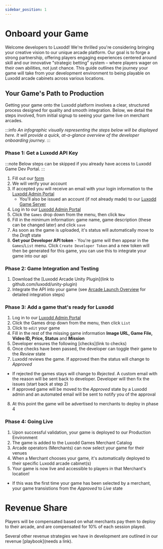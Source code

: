 ```yaml
---
sidebar_position: 1
---
```


# Onboard your Game

Welcome developers to Luxodd! We're thrilled you're considering bringing your creative vision to our unique arcade platform. Our goal is to forge a strong partnership, offering players engaging experiences centered around skill and our innovative "strategic betting" system – where players wager on their own abilities, not just chance. This guide outlines the journey your game will take from your development environment to being playable on Luxodd arcade cabinets across various locations.

## Your Game's Path to Production

Getting your game onto the Luxodd platform involves a clear, structured process designed for quality and smooth integration. Below, we detail the steps involved, from initial signup to seeing your game live on merchant arcades.

:::info
_An infographic visually representing the steps below will be displayed here. It will provide a quick, at-a-glance overview of the developer onboarding journey._
:::


### Phase 1: Get a Luxodd API Key

:::note
Below steps can be skipped if you already have access to Luxodd Game Dev Portal.
:::

1. Fill out our [form](https://forms.gle/ixqvtC9uKjJUNL5k8)
2. We will verify your account
3. If accepted you will receive an email with your login information to the [Luxodd Admin Portal](https://admin.luxodd.com)  
   - You'll also be issued an account (if not already made) to our [Luxodd Game Server](https://app.luxodd.com/registration?redirect=/home)
4. Log in to our [Luxodd Admin Portal](https://admin.luxodd.com)
6. Click the `Games` drop down from the menu, then click `New`
7. Fill in the minimum information: game name, game description (these can be changed later) and click `save`
8. As soon as the game is uploaded, it's status will automatically move to the _Draft_ state
9. **Get your Developer API token** - You're game will then appear in the `Games`/`List` menu. Click `Create Developer Token` and a new token will then be generated for this game, you can use this to integrate your game into our api


### Phase 2: Game Integration and Testing

1. Download the [Luxodd Arcade Unity Plugin](link to github.com/luxodd/unity-plugin)
2. Integrate the API into your game (see [Arcade Launch Overview](/docs/arcade-launch/unity-plugin/overview) for detailed integration steps)

### Phase 3: Add a game that's ready for Luxodd 

1. Log in to our [Luxodd Admin Portal](https://admin.luxodd.com)
2. Click the Games drop down from the menu, then click `List`
3. Click to `edit` your game
4. Fill in the rest of the missing game information **Image URL, Game File, Video ID, Price, Status** and **Mission**
5. Developer ensures the following [checks](link to checks)
6. Once checks have been passed, the developer can toggle their game to the _Review_ state
7. Luxodd reviews the game. If approved then the status will change to _Approved_
- If rejected the games stays will change to _Rejected_. A custom email with the reason will be sent back to developer. Developer will then fix the issues (start back at step 2)
- If approved game will be moved to the _Approved_ state by a Luxodd admin and an automated email will be sent to notify you of the approval
8. At this point the game will be advertised to merchants to deploy in phase 4


### Phase 4: Going Live

1. Upon successful validation, your game is deployed to our Production Environment
2. The game is added to the Luxodd Games Merchant Catalog
3. Arcade operators (Merchants) can now select your game for their venues
4. When a Merchant chooses your game, it's automatically deployed to their specific Luxodd arcade cabinet(s)
5. Your game is now live and accessible to players in that Merchant's location!
  - If this was the first time your game has been selected by a merchant, your game transistions from the _Approved_ to _Live_ state


# Revenue Share

Players will be compensated based on what merchants pay them to deploy to their arcade, and are compensated for 10% of each session played.

Several other revenue strategies we have in development are outlined in our revenue [playbook](needs a link).


